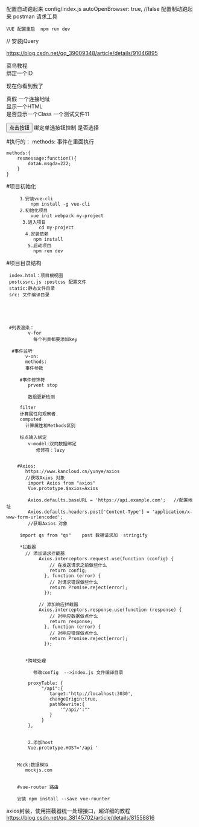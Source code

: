   	 
   配置自动跑起来
   config/index.js   autoOpenBrowser: true,  //false  配置制动跑起来
   postman  请求工具
  
    VUE 配置重启  npm run dev
  
  
  
  // 安装jQuery 

  https://blog.csdn.net/qq_39009348/article/details/91046895
  
  
  
  
  
  
 <div v-bind:id="'list-' + id">菜鸟教程</div>    绑定一个ID
 <p v-if="seen">现在你看到我了</p>              真假
   <a v-bind:href="url" v-bind:target="target">   一个连接地址
 <div v-html="site"></div>					  显示一个HTML
 <div v-bind:class="{'isActive':use}">			是否显示一个Class
	一个测试文件11
 </div>
 
 <input type="button" value="点击按钮"  v-model="use">  绑定单选按钮控制  是否选择
 
 
 
 
 
 #执行的：
 methods:  事件在里面执行
 
 
	methods:{
		resmessage:function(){
			data6.msgda=222;
		}
	}
		 
		 
 
 
 
  
  
  #项目初始化

		 1.安装vue-cli 
		     npm install -g vue-cli
		 2.初始化项目
		     vue init webpack my-project 
		  3.进入项目
				cd my-project
		   4.安装依赖
		      npm install 
			5.启动项目
		      npm ren dev
		   
   
 #项目目录结构
 
	 index.html：项目根视图
	 postcssrc.js :postcss 配置文件
	 static:静态文件目录
	 src: 文件编译目录
	 
	 
	 
	 
	 
	 #列表渲染：
		    v-for
		      每个列表都要添加key
	    
	  #事件监听
	       v-on:
		   methods:
		   事件参数
		   
		 #事件修饰符
			prvent stop
			
			数组更新检测
			
         filter	 
		 计算属性和观察者
		 computed
		   计算属性和Methods区别
		   
		 标点输入绑定  
			v-model:双向数据绑定
		       修饰符：lazy
		
		   
		#Axios: 
		   https://www.kancloud.cn/yunye/axios
		   //获取Axios 对象
			import Axios from "axios"
			Vue.prototype.$axios=Axios

			Axios.defaults.baseURL = 'https://api.example.com';   //配置地址
			Axios.defaults.headers.post['Content-Type'] = 'application/x-www-form-urlencoded';
			//获取Axios 对象
			   
         import qs from "qs"    post 数据请求加  stringify

		 *拦截器
		   // 添加请求拦截器
				Axios.interceptors.request.use(function (config) {
					// 在发送请求之前做些什么
					return config;
				  }, function (error) {
					// 对请求错误做些什么
					return Promise.reject(error);
				  });

				// 添加响应拦截器
				Axios.interceptors.response.use(function (response) {
					// 对响应数据做点什么
					return response;
				  }, function (error) {
					// 对响应错误做点什么
					return Promise.reject(error);
				  });
		

		   *跨域处理
		   
		      修改config  -->index.js 文件编译目录 
		 
			proxyTable: {
			     "/api":{
					target:'http://localhost:3030',
					changeOrigin:true,
					pathRewrite:{
						'^/api/':""
					}
				 }
			},
			
			
			2.添加host 
			Vue.prototype.HOST='/api '
			
			
		Mock:数据模拟
		   mockjs.com
	
			
		#vue-router 路由	
		
		安装 npm install --save vue-rounter
		   
	  
	 
	 
	 
	 
	 
axios封装，使用拦截器统一处理接口，超详细的教程
https://blog.csdn.net/qq_38145702/article/details/81558816


	 
	 
	 
	 
	 
	 
  

